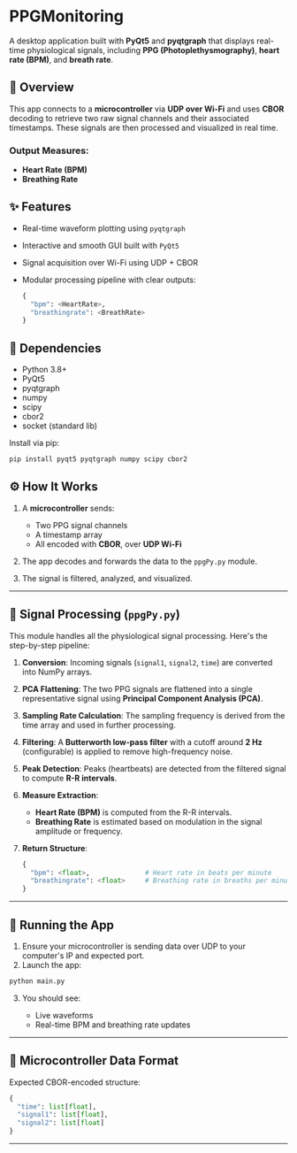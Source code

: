 # PPGMonitoring

A desktop application built with **PyQt5** and **pyqtgraph** that displays real-time physiological signals, including **PPG (Photoplethysmography)**, **heart rate (BPM)**, and **breath rate**.

## 🧠 Overview

This app connects to a **microcontroller** via **UDP over Wi-Fi** and uses **CBOR** decoding to retrieve two raw signal channels and their associated timestamps. These signals are then processed and visualized in real time.

### Output Measures:

* **Heart Rate (BPM)**
* **Breathing Rate**

## ✨ Features

* Real-time waveform plotting using `pyqtgraph`
* Interactive and smooth GUI built with `PyQt5`
* Signal acquisition over Wi-Fi using UDP + CBOR
* Modular processing pipeline with clear outputs:

  ```python
  {
    "bpm": <HeartRate>,
    "breathingrate": <BreathRate>
  }
  ```

## 📆 Dependencies

* Python 3.8+
* PyQt5
* pyqtgraph
* numpy
* scipy
* cbor2
* socket (standard lib)

Install via pip:

```bash
pip install pyqt5 pyqtgraph numpy scipy cbor2
```

## ⚙️ How It Works

1. A **microcontroller** sends:

   * Two PPG signal channels
   * A timestamp array
   * All encoded with **CBOR**, over **UDP Wi-Fi**
2. The app decodes and forwards the data to the `ppgPy.py` module.
3. The signal is filtered, analyzed, and visualized.

---

## 🧪 Signal Processing (`ppgPy.py`)

This module handles all the physiological signal processing. Here's the step-by-step pipeline:

1. **Conversion**:
   Incoming signals (`signal1`, `signal2`, `time`) are converted into NumPy arrays.

2. **PCA Flattening**:
   The two PPG signals are flattened into a single representative signal using **Principal Component Analysis (PCA)**.

3. **Sampling Rate Calculation**:
   The sampling frequency is derived from the time array and used in further processing.

4. **Filtering**:
   A **Butterworth low-pass filter** with a cutoff around **2 Hz** (configurable) is applied to remove high-frequency noise.

5. **Peak Detection**:
   Peaks (heartbeats) are detected from the filtered signal to compute **R-R intervals**.

6. **Measure Extraction**:

   * **Heart Rate (BPM)** is computed from the R-R intervals.
   * **Breathing Rate** is estimated based on modulation in the signal amplitude or frequency.

7. **Return Structure**:

   ```python
   {
     "bpm": <float>,              # Heart rate in beats per minute
     "breathingrate": <float>     # Breathing rate in breaths per minute
   }
   ```

---

## 🚀 Running the App

1. Ensure your microcontroller is sending data over UDP to your computer's IP and expected port.
2. Launch the app:

```bash
python main.py
```

3. You should see:

   * Live waveforms
   * Real-time BPM and breathing rate updates

---

## 📡 Microcontroller Data Format

Expected CBOR-encoded structure:

```python
{
  "time": list[float],
  "signal1": list[float],
  "signal2": list[float]
}
```

---

